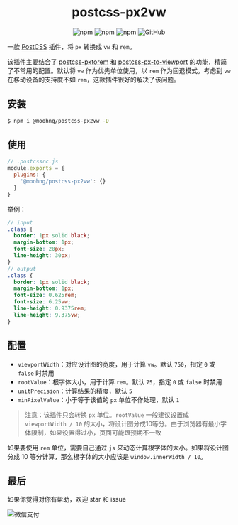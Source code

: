 <h1 align="center">postcss-px2vw</h1>

<p align="center">
  <img alt="npm" src="https://github.com/moohng/postcss-px2vw/actions/workflows/npmpublish.yml/badge.svg">
  <img alt="npm" src="https://img.shields.io/npm/dw/@moohng/postcss-px2vw">
  <img alt="npm" src="https://img.shields.io/npm/v/@moohng/postcss-px2vw">
  <img alt="GitHub" src="https://img.shields.io/github/license/moohng/postcss-px2vw">
</p>


一款 [PostCSS](https://github.com/ai/postcss) 插件，将 `px` 转换成 `vw` 和 `rem`。

该插件主要结合了 [postcss-pxtorem](https://github.com/cuth/postcss-pxtorem) 和 [postcss-px-to-viewport](https://github.com/evrone/postcss-px-to-viewport) 的功能，精简了不常用的配置。默认将 `vw` 作为优先单位使用，以 `rem` 作为回退模式。考虑到 `vw` 在移动设备的支持度不如 `rem`，这款插件很好的解决了该问题。

## 安装

```bash
$ npm i @moohng/postcss-px2vw -D
```

## 使用

```js
// .postcssrc.js
module.exports = {
  plugins: {
    '@moohng/postcss-px2vw': {}
  }
}
```

举例：

```scss
// input
.class {
  border: 1px solid black;
  margin-bottom: 1px;
  font-size: 20px;
  line-height: 30px;
}
// output
.class {
  border: 1px solid black;
  margin-bottom: 1px;
  font-size: 0.625rem;
  font-size: 6.25vw;
  line-height: 0.9375rem;
  line-height: 9.375vw;
}
```

## 配置

- `viewportWidth`：对应设计图的宽度，用于计算 `vw`。默认 `750`，指定 `0` 或 `false` 时禁用
- `rootValue`：根字体大小，用于计算 `rem`。默认 `75`，指定 `0` 或 `false` 时禁用
- `unitPrecision`：计算结果的精度，默认 `5`
- `minPixelValue`：小于等于该值的 `px` 单位不作处理，默认 `1`

> 注意：该插件只会转换 `px` 单位。`rootValue` 一般建议设置成 `viewportWidth / 10` 的大小，将设计图分成10等分。由于浏览器有最小字体限制，如果设置得过小，页面可能跟预期不一致

如果要使用 `rem` 单位，需要自己通过 `js` 来动态计算根字体的大小。如果将设计图分成 10 等分计算，那么根字体的大小应该是 `window.innerWidth / 10`。

## 最后

如果你觉得对你有帮助，欢迎 star 和 issue

![微信支付](https://static.moohng.com/FrEihC8JSWMtsxtnDUpQiuaL9ZbE?imageView2/1/w/320/h/320/format/webp/q/75|imageslim)
